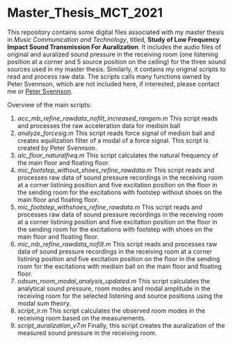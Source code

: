 # Master_Thesis_MCT_2021

This repository contains some digital files associated with my master thesis in *Music Communication and Technology*, titled, **Study of Low Frequency Impact Sound Transmission For Auralization**. It includes the audio files of original and auralized sound pressure in the receiving room (one listening position at a corner and 5 source position on the ceiling) for the three sound sources used in my master thesis. Similarly, it contains my original scripts to read and process raw data. The scripts calls many functions owned by Peter Svennson, which are not included here, if interested, please contact me or <a href="https://www.ntnu.edu/employees/peter.svensson">Peter Svennson</a>.

Overview of the main scripts:
1.  *acc_mb_refine_rawdata_nofilt_increased_rangem.m* This script reads and processes the raw acceleration data for medisin ball
2.  *analyze_forcesig.m* This script reads force signal of medisin ball and creates equilization filter of a modal of a force signal. This script is created by Peter Svennson.
3.  *alc_floor_naturalfreq.m*  This script calculates the natural frequency of the main floor and floating floor.
4.  *mic_footstep_without_shoes_refine_rawdata.m* This script reads and processes raw data of sound pressure recordings in the receiving room at a corner listining position and five excitation position on the floor in the sending room for the excitations with footstep without shoes on the main floor and floating floor.
5.  *mic_footstep_withshoes_refine_rawdata.m* This script reads and processes raw data of sound pressure recordings in the receiving room at a corner listining position and five excitation position on the floor in the sending room  for the excitations with footstep with shoes on the main floor and floating floor.
6.  *mic_mb_refine_rawdata_nofilt.m* This script reads and processes raw data of sound pressure recordings in the receiving room at a corner listining position and five excitation position on the floor in the sending room  for the excitations with medisin ball on the main floor and floating floor.
7.  *odsum_room_modal_analysis_updated.m* This script calculates the analytical sound pressure, room modes and modal amplitude in the receiving room for the selected listening and source positions using the modal sum theory. 
8.  *script_ir.m* This script calculates the observed room modes in the receiving room based on the measurements.
9.  *script_auralization_v7.m* Finally, this script creates the auralization of the measured sound pressure in the receiving room.

